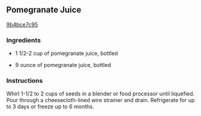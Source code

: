 ## Pomegranate Juice

[9b4bce7c95](http://www.food.com/recipe/pomegranate-juice-328081)

### Ingredients

 - 1 1/2-2 cup of pomegranate juice, bottled

 - 9 ounce of pomegranate juice, bottled

### Instructions

Whirl 1-1/2 to 2 cups of seeds in a blender or food processor until liquefied. Pour through a cheesecloth-lined wire strainer and drain. Refrigerate for up to 3 days or freeze up to 6 months.